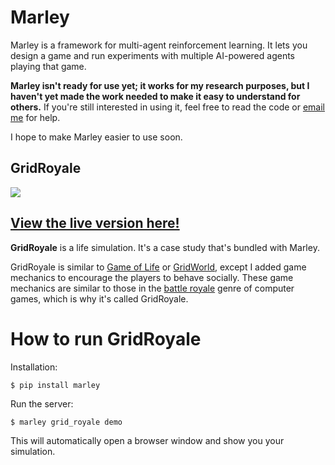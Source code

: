 # Marley #

Marley is a framework for multi-agent reinforcement learning. It lets you design a game and run experiments with multiple AI-powered agents playing that game.

**Marley isn't ready for use yet; it works for my research purposes, but I haven't yet made the work needed to make it easy to understand for others.** If you're still interested in using it, feel free to read the code or [email me](mailto:ram@rachum.com) for help.

I hope to make Marley easier to use soon.

## GridRoyale ##

![](https://i.imgur.com/pmxEKnR.gif)

## [View the live version here!](https://grid-royale.herokuapp.com/) ##

**GridRoyale** is a life simulation. It's a case study that's bundled with Marley.

GridRoyale is similar to [Game of Life](https://en.wikipedia.org/wiki/Conway%27s_Game_of_Life) or
[GridWorld](https://towardsdatascience.com/reinforcement-learning-implement-grid-world-from-scratch-c5963765ebff),
except I added game mechanics to encourage the players to behave socially. These game mechanics are
similar to those in the [battle royale](https://en.wikipedia.org/wiki/Battle_royale_game) genre of
computer games, which is why it's called GridRoyale.


# How to run GridRoyale #

Installation:

```console
$ pip install marley
```

Run the server:

```console
$ marley grid_royale demo
```

This will automatically open a browser window and show you your simulation.